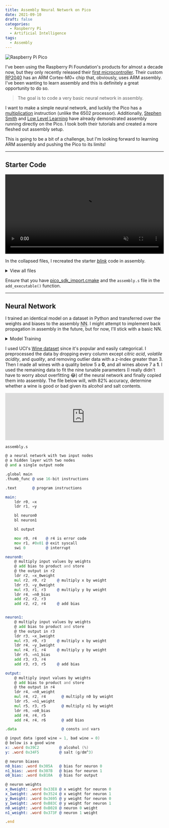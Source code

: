 ```yaml
---
title: Assembly Neural Network on Pico
date: 2021-09-10
draft: false
categories:
  - Raspberry Pi
  - Artificial Intelligence
tags:
  - Assembly
---
```


![Raspberry Pi Pico](/images/pico.webp)

I've been using the Raspberry Pi Foundation's products for almost a decade now, but they only recently released their [first microcontroller](https://www.raspberrypi.org/documentation/microcontrollers/raspberry-pi-pico.html). Their custom <abbr title="Raspberry Pi 2040">RP2040</abbr> has an ARM Cortex-M0+ chip that, obviously, uses ARM assembly. I've been wanting to learn assembly and this is definitely a great opportunity to do so.

> The goal is to code a very basic neural network in assembly.

I want to make a simple neural network, and luckily the Pico has a [multiplication](https://developer.arm.com/documentation/ddi0210/c/Introduction/Instruction-set-summary/Thumb-instruction-summary) instruction (unlike the 6502 processor). Additionally, [Stephen Smith](https://smist08.wordpress.com/2021/04/24/bit-banging-the-raspberry-pi-picos-gpio-registers/) and [Low Level Learning](https://www.youtube.com/watch?v=ZS_Cbmf3z-U) have already demonstrated assembly running directly on the Pico. I took both their tutorials and created a more fleshed out assembly setup.

This is going to be a bit of a challenge, but I'm looking forward to learning ARM assembly and pushing the Pico to its limits!

---

## Starter Code

<video controls loop muted preload="metadata" src="/data/blink.mp4#t=0.25" width="100%"></video>

In the collapsed files, I recreated the starter [_blink_](https://datasheets.raspberrypi.org/soft/blink.uf2) code in assembly.

<details>
<summary>View all files</summary>

`assembly.s`

```asm
.global main
.thumb_func @ use 16-bit instructions

@@@@@@@
.data @ constants and variables
@@@@@@@

gpiosetdiroutreg: .word 0xd0000024 @ address of gpio out register
gpiosetonreg: .word 0xd0000014     @ address of gpio on register
gpiosetoffreg: .word 0xd0000018    @ address of gpio off register

.equ led, 25         @ set led pin to 25
.equ gpio_out, 1     @ enable gpio output
.equ sleep_time, 250 @ sleep time in ms

@@@@@@@
.text @ program instructions
@@@@@@@

main:
    mov r0, #led
    bl gpio_init        @ initialize led pin

    mov r0, #led
    mov r1, #gpio_out
    bl gpiosetout       @ enable led

    b blink


blink:
    mov r0, #led
    bl gpio_on          @ turn on led

    ldr r0, =sleep_time
    bl sleep_ms         @ sleep for sleep_time ms

    mov r0, #led
    bl gpio_off         @ turn off led

    ldr r0, =sleep_time
    bl sleep_ms

    b blink             @ repeat to blink led


gpiosetout:
    movs r3, #1               @ set the output register to 1
    lsl r3, r0                @ shift to pin position
    ldr r2, =gpiosetdiroutreg @ get gpio out address
    ldr r2, [r2]
    str r3, [r2]
    bx lr


gpio_on:
    movs r3, #1
    lsl r3, r0
    ldr r2, =gpiosetonreg  @ get gpio on address
    ldr r2, [r2]
    str r3, [r2]
    bx lr


gpio_off:
    movs r3, #1
    lsl r3, r0
    ldr r2, =gpiosetoffreg @ get gpio off address
    ldr r2, [r2]
    str r3, [r2]
    bx lr

.end
```

`build.sh`

```shell
mkdir build
cd build/
cmake ..
make
cp assembly.uf2 /path/to/RPI-RP2/
```

`CMakeLists.txt and pico_sdk_import.cmake`

```Makefile
# CMakeLists.txt
cmake_minimum_required(VERSION 3.12)

# Pull in SDK (must be before project)
include(pico_sdk_import.cmake)

project(pico-asm C CXX ASM)
set(CMAKE_C_STANDARD 11)
set(CMAKE_CXX_STANDARD 17)

# Initialize the SDK
pico_sdk_init()

add_executable(pico-asm
        assembly.s
        )

# Pull in our pico_stdlib which aggregates commonly used features
target_link_libraries(pico-asm pico_stdlib)

# enable usb output, disable uart output
# pico_enable_stdio_usb(pico-asm 1)
# pico_enable_stdio_uart(pico-asm 0)

# create map/bin/hex/uf2 file etc.
pico_add_extra_outputs(pico-asm)

##########

# pico_sdk_import.cmake
# This is a copy of <PICO_SDK_PATH>/external/pico_sdk_import.cmake

# This can be dropped into an external project to help locate this SDK
# It should be include()ed prior to project()

if (DEFINED ENV{PICO_SDK_PATH} AND (NOT PICO_SDK_PATH))
    set(PICO_SDK_PATH $ENV{PICO_SDK_PATH})
    message("Using PICO_SDK_PATH from environment ('${PICO_SDK_PATH}')")
endif ()

if (DEFINED ENV{PICO_SDK_FETCH_FROM_GIT} AND (NOT PICO_SDK_FETCH_FROM_GIT))
    set(PICO_SDK_FETCH_FROM_GIT $ENV{PICO_SDK_FETCH_FROM_GIT})
    message("Using PICO_SDK_FETCH_FROM_GIT from environment ('${PICO_SDK_FETCH_FROM_GIT}')")
endif ()

if (DEFINED ENV{PICO_SDK_FETCH_FROM_GIT_PATH} AND (NOT PICO_SDK_FETCH_FROM_GIT_PATH))
    set(PICO_SDK_FETCH_FROM_GIT_PATH $ENV{PICO_SDK_FETCH_FROM_GIT_PATH})
    message("Using PICO_SDK_FETCH_FROM_GIT_PATH from environment ('${PICO_SDK_FETCH_FROM_GIT_PATH}')")
endif ()

set(PICO_SDK_PATH "${PICO_SDK_PATH}" CACHE PATH "Path to the Raspberry Pi Pico SDK")
set(PICO_SDK_FETCH_FROM_GIT "${PICO_SDK_FETCH_FROM_GIT}" CACHE BOOL "Set to ON to fetch copy of SDK from git if not otherwise locatable")
set(PICO_SDK_FETCH_FROM_GIT_PATH "${PICO_SDK_FETCH_FROM_GIT_PATH}" CACHE FILEPATH "location to download SDK")

if (NOT PICO_SDK_PATH)
    if (PICO_SDK_FETCH_FROM_GIT)
        include(FetchContent)
        set(FETCHCONTENT_BASE_DIR_SAVE ${FETCHCONTENT_BASE_DIR})
        if (PICO_SDK_FETCH_FROM_GIT_PATH)
            get_filename_component(FETCHCONTENT_BASE_DIR "${PICO_SDK_FETCH_FROM_GIT_PATH}" REALPATH BASE_DIR "${CMAKE_SOURCE_DIR}")
        endif ()
        FetchContent_Declare(
                pico_sdk
                GIT_REPOSITORY https://github.com/raspberrypi/pico-sdk
                GIT_TAG master
        )
        if (NOT pico_sdk)
            message("Downloading Raspberry Pi Pico SDK")
            FetchContent_Populate(pico_sdk)
            set(PICO_SDK_PATH ${pico_sdk_SOURCE_DIR})
        endif ()
        set(FETCHCONTENT_BASE_DIR ${FETCHCONTENT_BASE_DIR_SAVE})
    else ()
        message(FATAL_ERROR
                "SDK location was not specified. Please set PICO_SDK_PATH or set PICO_SDK_FETCH_FROM_GIT to on to fetch from git."
                )
    endif ()
endif ()

get_filename_component(PICO_SDK_PATH "${PICO_SDK_PATH}" REALPATH BASE_DIR "${CMAKE_BINARY_DIR}")
if (NOT EXISTS ${PICO_SDK_PATH})
    message(FATAL_ERROR "Directory '${PICO_SDK_PATH}' not found")
endif ()

set(PICO_SDK_INIT_CMAKE_FILE ${PICO_SDK_PATH}/pico_sdk_init.cmake)
if (NOT EXISTS ${PICO_SDK_INIT_CMAKE_FILE})
    message(FATAL_ERROR "Directory '${PICO_SDK_PATH}' does not appear to contain the Raspberry Pi Pico SDK")
endif ()

set(PICO_SDK_PATH ${PICO_SDK_PATH} CACHE PATH "Path to the Raspberry Pi Pico SDK" FORCE)

include(${PICO_SDK_INIT_CMAKE_FILE})
```

</details>

Ensure that you have [pico_sdk_import.cmake](https://raw.githubusercontent.com/raspberrypi/pico-examples/master/pico_sdk_import.cmake) and the `assembly.s` file in the `add_executable()` function.

---

## Neural Network

I trained an identical model on a dataset in Python and transferred over the weights and biases to the assembly <abbr title="Neural Network">NN</abbr>. I might attempt to implement back propagation in assembly in the future, but for now, I'll stick with a basic NN.

<details>
<summary>Model Training</summary>

# Small Wine Neural Network

## Imports and Setup

```python
import pandas as pd
from scipy import stats
import numpy as np

from sklearn.model_selection import train_test_split
from sklearn.preprocessing import StandardScaler
from sklearn.metrics import confusion_matrix, classification_report

import torch
from torch.utils.data import Dataset, DataLoader
import torch.nn as nn
import torch.optim as optim

import seaborn as sns
import matplotlib.pyplot as plt
```

```python
def plot(t_losses, t_accuracies):
    fig, axs = plt.subplots(1)

    ax1 = axs
    color = 'tab:red'
    ax1.set_xlabel('training steps')
    ax1.set_ylabel('loss', color=color)
    ax1.plot(range(len(t_losses)), t_losses, color=color)
    ax1.tick_params(axis='y', labelcolor=color)

    ax2 = ax1.twinx()

    color = 'tab:blue'
    ax2.set_ylabel('accuracy', color=color)
    ax2.plot(range(len(t_accuracies)), t_accuracies, color=color)
    ax2.tick_params(axis='y', labelcolor=color)

    fig.tight_layout()
    plt.show()
```

## Data Preprocessing

```python
white_wine = pd.read_csv('winequality-white.csv')
red_wine = pd.read_csv('winequality-red.csv')

wine = white_wine.append(red_wine, ignore_index=True)

include = ['alcohol', 'chlorides', 'quality']

wine = wine[include]

wine = wine[(np.abs(stats.zscore(wine)) < 3).all(axis=1)].reset_index(drop=True)

wine[include[2]] = wine[include[2]].map(
    lambda quality: 1 if quality in [8, 9] else (0 if quality in [3, 4] else -1)
)

wine = wine[wine[include[2]] != -1]

wine[include[:2]] -= np.mean(wine[include[:2]])
```

## 1. Data exploration

```python
wine
```

<div>
<style scoped>
    .dataframe tbody tr th:only-of-type {
        vertical-align: middle;
    }

    .dataframe tbody tr th {
        vertical-align: top;
    }

    .dataframe thead th {
        text-align: right;
    }

</style>
<table border="1" class="dataframe">
  <thead>
    <tr style="text-align: right;">
      <th></th>
      <th>alcohol</th>
      <th>chlorides</th>
      <th>quality</th>
    </tr>
  </thead>
  <tbody>
    <tr>
      <th>17</th>
      <td>1.901724</td>
      <td>-0.01986</td>
      <td>1</td>
    </tr>
    <tr>
      <th>20</th>
      <td>1.901724</td>
      <td>-0.01986</td>
      <td>1</td>
    </tr>
    <tr>
      <th>22</th>
      <td>-0.398276</td>
      <td>0.00014</td>
      <td>1</td>
    </tr>
    <tr>
      <th>44</th>
      <td>-1.098276</td>
      <td>0.01414</td>
      <td>0</td>
    </tr>
    <tr>
      <th>66</th>
      <td>-0.198276</td>
      <td>-0.00286</td>
      <td>1</td>
    </tr>
    <tr>
      <th>...</th>
      <td>...</td>
      <td>...</td>
      <td>...</td>
    </tr>
    <tr>
      <th>6240</th>
      <td>-0.798276</td>
      <td>0.03114</td>
      <td>0</td>
    </tr>
    <tr>
      <th>6242</th>
      <td>-0.598276</td>
      <td>0.06514</td>
      <td>0</td>
    </tr>
    <tr>
      <th>6244</th>
      <td>0.001724</td>
      <td>0.01114</td>
      <td>0</td>
    </tr>
    <tr>
      <th>6280</th>
      <td>-1.848276</td>
      <td>0.03314</td>
      <td>0</td>
    </tr>
    <tr>
      <th>6308</th>
      <td>0.501724</td>
      <td>0.02514</td>
      <td>1</td>
    </tr>
  </tbody>
</table>
<p>406 rows × 3 columns</p>
</div>

```python
wine['quality'].value_counts()
```

    0    213
    1    193
    Name: quality, dtype: int64

possible for white:
chlorides
alcohol

possible for red:
chlorides
sulfates
alcohol
volatile acidity

intersect:
chlorides, alcohol

```python
#Composition of citric acid go higher as we go higher in the quality of the wine
fig = plt.figure(figsize = (10,6))
sns.barplot(x = 'quality', y = include[0], data = wine)
```

    <AxesSubplot:xlabel='quality', ylabel='alcohol'>

```python
#Composition of chloride also go down as we go higher in the quality of the wine
fig = plt.figure(figsize = (10,6))
sns.barplot(x = 'quality', y = include[1], data = wine)
```

    <AxesSubplot:xlabel='quality', ylabel='chlorides'>

```python
wine.plot.scatter(x = include[0],
                  y = include[1],
                  c = include[2],
                  colormap='viridis')
```

    <AxesSubplot:xlabel='alcohol', ylabel='chlorides'>

## 2. Data Preparation

```python
val_cnt = wine[include[2]].value_counts()
min_sample = val_cnt.min()

wine = wine.groupby(include[2]).apply(lambda s: s.sample(min_sample))
```

```python
wine = wine.sample(frac=1).reset_index(drop=True)

ratio = 0
train, validate = np.split(wine, [int((1-ratio)*len(wine))])
```

```python
X_train = np.array(train[include[:2]])
X_test = np.array(train[include[:2]])

y_train = np.array(train[[include[2]]])
y_test = np.array(train[[include[2]]])
```

### 2.1 PyTorch Loaders

```python
## train data
class trainData(Dataset):

    def __init__(self, X_data, y_data):
        self.X_data = X_data
        self.y_data = y_data

    def __getitem__(self, index):
        return self.X_data[index], self.y_data[index]

    def __len__ (self):
        return len(self.X_data)


train_data = trainData(torch.FloatTensor(X_train),
                       torch.FloatTensor(y_train))
## test data
class testData(Dataset):

    def __init__(self, X_data):
        self.X_data = X_data

    def __getitem__(self, index):
        return self.X_data[index]

    def __len__ (self):
        return len(self.X_data)


test_data = testData(torch.FloatTensor(X_test))
```

## 3. Fully Connected Neural Network

```python
BATCH_SIZE = 64
LEARNING_RATE = 0.001

train_loader = DataLoader(dataset=train_data, batch_size=BATCH_SIZE, shuffle=True)
test_loader = DataLoader(dataset=test_data, batch_size=1)

class binaryClassification(nn.Module):
    def __init__(self):
        super(binaryClassification, self).__init__()
        # Number of input features is 2.
        self.layer_1 = nn.Linear(2, 2)
        self.layer_out = nn.Linear(2, 1)
        self.tan = nn.Tanh()

    def forward(self, inputs):
        x = self.tan(self.layer_1(inputs))
        x = self.layer_out(x)

        return x


device = torch.device("cuda:0" if torch.cuda.is_available() else "cpu")

model = binaryClassification()
model.to(device)
print(model)
criterion = nn.BCEWithLogitsLoss()
optimizer = optim.Adam(model.parameters(), lr=LEARNING_RATE)

def binary_acc(y_pred, y_test):
    y_pred_tag = torch.round(torch.sigmoid(y_pred))

    correct_results_sum = (y_pred_tag == y_test).sum().float()
    acc = correct_results_sum/y_test.shape[0]
    acc = torch.round(acc * 100)

    return acc
```

    binaryClassification(
      (layer_1): Linear(in_features=2, out_features=2, bias=True)
      (layer_out): Linear(in_features=2, out_features=1, bias=True)
      (tan): Tanh()
    )

```python
found = False

while not found:
    EPOCHS = 500

    losses = []
    accuracies = []

    model = binaryClassification()
    model.to(device)
    criterion = nn.BCEWithLogitsLoss()
    optimizer = optim.Adam(model.parameters(), lr=LEARNING_RATE)

    model.train()
    for e in range(1, EPOCHS+1):
        epoch_loss = 0
        epoch_acc = 0
        for X_batch, y_batch in train_loader:
            X_batch, y_batch = X_batch.to(device), y_batch.to(device)
            optimizer.zero_grad()

            y_pred = model(X_batch)

            loss = criterion(y_pred, y_batch)
            acc = binary_acc(y_pred, y_batch)

            loss.backward()
            optimizer.step()

            epoch_loss += loss.item()
            epoch_acc += acc.item()

        avg_loss = epoch_loss/len(train_loader)
        avg_acc = epoch_acc/len(train_loader)

        losses.append(avg_loss)
        accuracies.append(avg_acc)

        if avg_acc > 80:
            found = True
            break

    print(max(accuracies), accuracies.index(max(accuracies)))

    if found:
        break

plot(losses, accuracies)
```

    80.28571428571429 32

## 4. Evaluate

```python
y_pred_list = []
model.eval()
with torch.no_grad():
    for X_batch in test_loader:
        X_batch = X_batch.to(device)
        y_test_pred = model(X_batch)
        y_test_pred = torch.sigmoid(y_test_pred)
        y_pred_tag = torch.round(y_test_pred)
        y_pred_list.append(y_pred_tag.cpu().numpy())

y_pred_list = [a.squeeze().tolist() for a in y_pred_list]
```

```python
confusion_matrix(y_test, y_pred_list)
```

    array([[181,  12],
           [ 77, 116]])

```python
print(classification_report(y_test, y_pred_list))
```

                  precision    recall  f1-score   support

               0       0.70      0.94      0.80       193
               1       0.91      0.60      0.72       193

        accuracy                           0.77       386
       macro avg       0.80      0.77      0.76       386
    weighted avg       0.80      0.77      0.76       386

## 4. Export Parameters

```python
for name, param in model.named_parameters():
    if param.requires_grad:
        print(name, param.data)
```

    layer_1.weight tensor([[ 0.4924, -0.2594],
            [-0.4551,  0.1832]])
    layer_1.bias tensor([-0.5771, -0.1374])
    layer_out.weight tensor([[-0.3158, -0.8081]])
    layer_out.bias tensor([-0.4264])

```python
def function(x):
    # function activation function: f(x) = 1 / (1 + e^(-x))
    return 1 / ( 1 + 2.718282 ** -x )
#     return np.tanh(x)


def deriv_function(x):
    # Derivative of function: f'(x) = f(x) * (1 - f(x))
    return function(x) * ( 1 - function(x) )
#     return 1 - np.power(np.tanh(x), 2)



def mse_loss(y_true, y_pred):
    # y_true and y_pred are numpy arrays of the same length.
    return ((y_true - y_pred)**2).mean()


class NeuralNetwork:
    '''
  A neural network with:
    - 2 inputs
    - a hidden layer with 2 neurons (h1, h2)
    - an output layer with 1 neuron (o1)
  '''
    def __init__(self):
        # Weights
        self.w1 = np.random.normal()
        self.w2 = np.random.normal()
        self.w3 = np.random.normal()
        self.w4 = np.random.normal()
        self.w5 = np.random.normal()
        self.w6 = np.random.normal()

        # Biases
        self.b1 = np.random.normal()
        self.b2 = np.random.normal()
        self.b3 = np.random.normal()

        self.learn_rate = .005

    def __str__(self):
        return f'weights: {self.w1} {self.w2} {self.w3} {self.w4} {self.w5} {self.w6} biases: {self.b1} {self.b2} {self.b3}'

    def feedforward(self, x):
        # x is a numpy array with 2 elements.
        h1 = function(self.w1 * x[0] + self.w2 * x[1] + self.b1)
        h2 = function(self.w3 * x[0] + self.w4 * x[1] + self.b2)
        o1 = function(self.w5 * h1 + self.w6 * h2 + self.b3)
        return o1

    def train(self, data, all_y_trues):
        '''
    - data is a (n x 2) numpy array, n = # of samples in the dataset.
    - all_y_trues is a numpy array with n elements.
      Elements in all_y_trues correspond to those in data.
    '''
        epochs = 12000  # number of times to loop through the entire dataset
        self.losses = []
        self.accs = []

        for epoch in range(epochs):
            for x, y_true in zip(data, all_y_trues):
                # --- Do a feedforward (we'll need these values later)
                sum_h1 = self.w1 * x[0] + self.w2 * x[1] + self.b1
                h1 = function(sum_h1)

                sum_h2 = self.w3 * x[0] + self.w4 * x[1] + self.b2
                h2 = function(sum_h2)

                sum_o1 = self.w5 * h1 + self.w6 * h2 + self.b3
                o1 = function(sum_o1)
                y_pred = o1

                # --- Calculate partial derivatives.
                # --- Naming: p_L_p_w1 stands for "partial L partial w1"
                p_L_p_ypred = -2 * (y_true - y_pred)

                # Neuron o1
                p_ypred_p_w5 = h1 * deriv_function(sum_o1)
                p_ypred_p_w6 = h2 * deriv_function(sum_o1)
                p_ypred_p_b3 = deriv_function(sum_o1)

                p_ypred_p_h1 = self.w5 * deriv_function(sum_o1)
                p_ypred_p_h2 = self.w6 * deriv_function(sum_o1)

                # Neuron h1
                p_h1_p_w1 = x[0] * deriv_function(sum_h1)
                p_h1_p_w2 = x[1] * deriv_function(sum_h1)
                p_h1_p_b1 = deriv_function(sum_h1)

                # Neuron h2
                p_h2_p_w3 = x[0] * deriv_function(sum_h2)
                p_h2_p_w4 = x[1] * deriv_function(sum_h2)
                p_h2_p_b2 = deriv_function(sum_h2)

                # --- Update weights and biases
                # Neuron h1
                self.w1 -= self.learn_rate * p_L_p_ypred * p_ypred_p_h1 * p_h1_p_w1
                self.w2 -= self.learn_rate * p_L_p_ypred * p_ypred_p_h1 * p_h1_p_w2
                self.b1 -= self.learn_rate * p_L_p_ypred * p_ypred_p_h1 * p_h1_p_b1

                # Neuron h2
                self.w3 -= self.learn_rate * p_L_p_ypred * p_ypred_p_h2 * p_h2_p_w3
                self.w4 -= self.learn_rate * p_L_p_ypred * p_ypred_p_h2 * p_h2_p_w4
                self.b2 -= self.learn_rate * p_L_p_ypred * p_ypred_p_h2 * p_h2_p_b2

                # Neuron o1
                self.w5 -= self.learn_rate * p_L_p_ypred * p_ypred_p_w5
                self.w6 -= self.learn_rate * p_L_p_ypred * p_ypred_p_w6
                self.b3 -= self.learn_rate * p_L_p_ypred * p_ypred_p_b3

            # --- Calculate total loss at the end of each epoch
            if epoch % 1000 == 0:
                y_preds = np.apply_along_axis(self.feedforward, 1, data)
                acc = 100*np.count_nonzero(all_y_trues == y_preds.round())/len(data)
                loss = mse_loss(all_y_trues, y_preds)
                self.losses.append(loss)
                self.accs.append(acc)
                print("epoch %d\tloss: %f\taccuracy: %f" % (epoch, loss, acc))

    def plot(self):
        fig, axs = plt.subplots(1)

        ax1 = axs
        color = 'tab:red'
        ax1.set_xlabel('training steps')
        ax1.set_ylabel('loss', color=color)
        ax1.plot(range(len(self.losses)), self.losses, color=color)
        ax1.tick_params(axis='y', labelcolor=color)

        ax2 = ax1.twinx()  # instantiate a second axes that shares the same x-axis

        color = 'tab:blue'
        ax2.set_ylabel('accuracy', color=color)  # we already handled the x-label with ax1
        ax2.plot(range(len(self.accs)), self.accs, color=color)
        ax2.tick_params(axis='y', labelcolor=color)

        fig.tight_layout()  # otherwise the right y-label is slightly clipped
        plt.show()

# network = NeuralNetwork()
# Train our neural network!
network.learn_rate = 0.00005
network.train(X_train, y_train.reshape(-1,))

print(network)
network.plot()

acc = 100*np.count_nonzero(y_train.reshape(-1,) == np.apply_along_axis(network.feedforward, 1, X_train).round())/len(X_train)
print(acc)
```

    epoch 0	loss: 0.132531	accuracy: 81.865285
    epoch 1000	loss: 0.132531	accuracy: 81.865285
    epoch 2000	loss: 0.132531	accuracy: 81.865285
    epoch 3000	loss: 0.132531	accuracy: 81.865285
    epoch 4000	loss: 0.132531	accuracy: 81.865285
    epoch 5000	loss: 0.132531	accuracy: 81.865285
    epoch 6000	loss: 0.132531	accuracy: 81.865285
    epoch 7000	loss: 0.132531	accuracy: 81.865285
    epoch 8000	loss: 0.132531	accuracy: 81.865285
    epoch 9000	loss: 0.132531	accuracy: 81.865285
    epoch 10000	loss: 0.132531	accuracy: 81.865285
    epoch 11000	loss: 0.132531	accuracy: 81.865285
    weights: -0.5241537557697997 8.022605603367996 -36.627811690638175 17.293829646720408 -27.715390143478537 6.900655940087721 biases: -1.6997071090811102 -70.55616344362397 3.983528397200501

    81.86528497409327

## Best Model

81.9%
weights: -0.5258128356790649 8.030110880882871 -36.62607954699542 17.289156778336512 -27.706516193146673 6.907676857161875 biases: -1.7036051769265983 -70.55261667300597 3.9689563659447864

weights: -0.5252373683043017 8.028392381234099 -36.62651348093277 17.29032523800684 -27.70874002300861 6.906127236792722 biases: -1.7024063171579678 -70.55350171869333 3.9732754230651444

79%
weights: -0.7985963217884304 8.47287278322075 -5.045041523588488 -1.042118489749843 -10.069041616614001 5.490090153973683 biases: -0.42784383682720145 -9.312642567784899 3.6226994842694573

</details>

I used UCI's [Wine dataset](https://kaggle.com/uciml/red-wine-quality-cortez-et-al-2009) since it's popular and easily categorical. I preprocessed the data by dropping every column except _citric acid_, _volatile acidity_, and _quality_, and removing outlier data with a z-index greater than 3. Then I made all wines with a quality below 5 a **0**, and all wines above 7 a **1**. I used the remaining data to fit the nine tunable parameters (I really didn't have to worry about overfitting 😂) of the neural network and finally copied them into assembly. The file below will, with 82% accuracy, determine whether a wine is good or bad given its alcohol and salt contents.

<iframe class="web" width="100%" frameborder="0" src="https://replit.com/@splch/WineNet?lite=1"></iframe>

`assembly.s`

```asm
@ a neural network with two input nodes
@ a hidden layer with two nodes
@ and a single output node

.global main
.thumb_func @ use 16-bit instructions

.text       @ program instructions

main:
    ldr r0, =x
    ldr r1, =y

    bl neuron0
    bl neuron1

    bl output

    mov r0, r4    @ r4 is error code
    mov r1, #0x01 @ exit syscall
    swi 0         @ interrupt

neuron0:
    @ multiply input values by weights
    @ add bias to product and store
    @ the output in r2
    ldr r2, =x_0weight
    mul r2, r0, r2     @ multiply x by weight
    ldr r3, =y_0weight
    mul r3, r1, r3     @ multiply y by weight
    ldr r4, =n0_bias
    add r2, r2, r3
    add r2, r2, r4     @ add bias


neuron1:
    @ multiply input values by weights
    @ add bias to product and store
    @ the output in r3
    ldr r3, =x_1weight
    mul r3, r0, r3     @ multiply x by weight
    ldr r4, =y_1weight
    mul r4, r1, r4     @ multiply y by weight
    ldr r5, =n1_bias
    add r3, r3, r4
    add r3, r3, r5     @ add bias

output:
    @ multiply input values by weights
    @ add bias to product and store
    @ the output in r4
    ldr r4, =n0_weight
    mul r4, r2, r4       @ multiply n0 by weight
    ldr r5, =n1_weight
    mul r5, r3, r5       @ multiply n1 by weight
    ldr r6, =o0_bias
    add r4, r4, r5
    add r4, r4, r6       @ add bias

.data                    @ consts and vars

@ input data (good wine = 1, bad wine = 0)
@ below is a good wine
x: .word 0x39C2         @ alcohol (%)
y: .word 0x34F5         @ salt (g/dm^3)

@ neuron biases
n0_bias: .word 0x305A   @ bias for neuron 0
n1_bias: .word 0x307B   @ bias for neuron 1
o0_bias: .word 0xB10A   @ bias for output

@ neuron weights
x_0weight: .word 0x33E8 @ x weight for neuron 0
x_1weight: .word 0x3524 @ x weight for neuron 1
y_0weight: .word 0x3695 @ y weight for neuron 0
y_1weight: .word 0xB83C @ y weight for neuron 1
n0_weight: .word 0xB028 @ neuron 0 weight
n1_weight: .word 0x373F @ neuron 1 weight

.end
```
